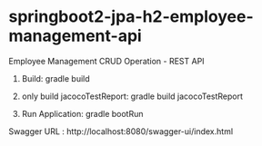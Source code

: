# springboot2-jpa-h2-employee-management-api
Employee Management CRUD Operation - REST API

1) Build: gradle build

2) only build jacocoTestReport: gradle build jacocoTestReport

3) Run Application: gradle bootRun

 Swagger URL : http://localhost:8080/swagger-ui/index.html
